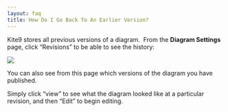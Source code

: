 ```yaml
---
layout: faq
title: How Do I Go Back To An Earlier Version?
---
```


Kite9 stores all previous versions of a diagram.  From the **Diagram
Settings** page, click “Revisions” to be able to see the history:

  

![](revisions.png)

  

You can also see from this page which versions of the diagram you have
published.  

  

Simply click “view” to see what the diagram looked like at a particular
revision, and then “Edit” to begin editing.  

  

